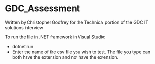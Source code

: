 # GDC_Assessment

Written by Christopher Godfrey for the Technical portion of the GDC IT solutions interview

To run the file in .NET framework in Visual Studio:

* dotnet run
* Enter the name of the csv file you wish to test. The file you type can both have the extension and not have the extension.
